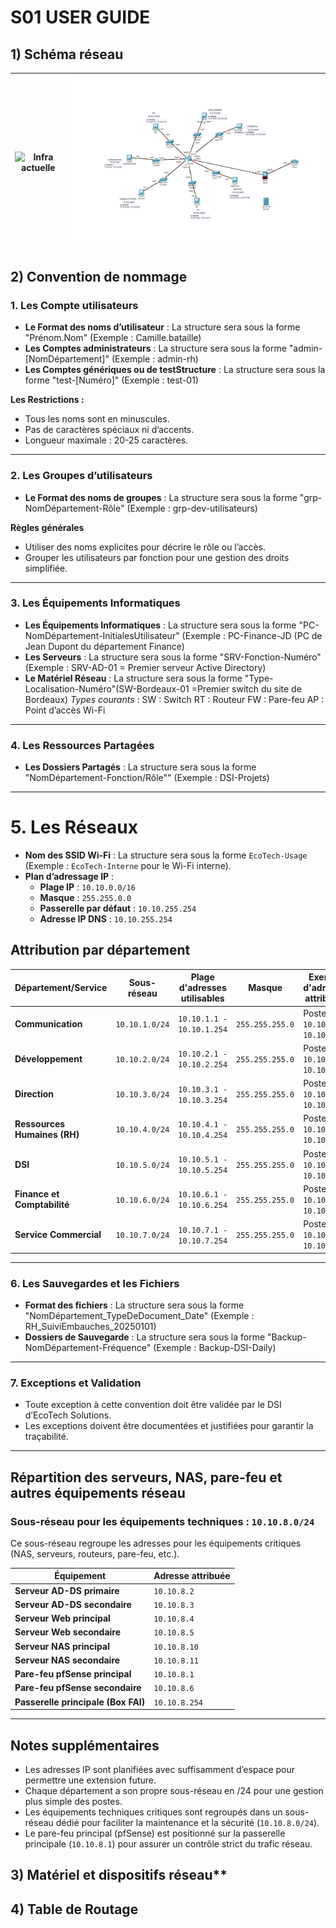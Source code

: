 # S01 USER GUIDE
## 1) Schéma réseau
| ![Infra actuelle](https://github.com/WildCodeSchool/TSSR-2411-P3-G2-EcoTechSolutions-/blob/main/Ressources/Images/R%C3%A9seau/InfraActuelle_EcoTechSolutions.png) | ![Image 2](https://github.com/WildCodeSchool/TSSR-2411-P3-G2-EcoTechSolutions-/blob/main/Ressources/Images/R%C3%A9seau/Infra_%C3%A0_venir.png) |
|-------------------------------|-------------------------------|

## 2) Convention de nommage

### 1. Les Compte utilisateurs
- **Le Format des noms d’utilisateur** : La structure sera sous la forme "Prénom.Nom" (Exemple : Camille.bataille)
- **Les Comptes administrateurs** : La structure sera sous la forme "admin-[NomDépartement]" (Exemple : admin-rh)
- **Les Comptes génériques ou de testStructure** : La structure sera sous la forme "test-[Numéro]" (Exemple : test-01)

**Les Restrictions :**
- Tous les noms sont en minuscules.
- Pas de caractères spéciaux ni d’accents.
- Longueur maximale : 20-25 caractères.

---

### 2. Les Groupes d’utilisateurs
- **Le Format des noms de groupes** : La structure sera sous la forme "grp-NomDépartement-Rôle" (Exemple : grp-dev-utilisateurs)

**Règles générales**
- Utiliser des noms explicites pour décrire le rôle ou l’accès.
- Grouper les utilisateurs par fonction pour une gestion des droits simplifiée.


---
### 3. Les Équipements Informatiques
- **Les Équipements Informatiques** : La structure sera sous la forme  "PC-NomDépartement-InitialesUtilisateur" (Exemple : PC-Finance-JD (PC de Jean Dupont du département Finance)
- **Les Serveurs** : La structure sera sous la forme "SRV-Fonction-Numéro" (Exemple : SRV-AD-01 = Premier serveur Active Directory)
- **Le Matériel Réseau** : La structure sera sous la forme "Type-Localisation-Numéro"(SW-Bordeaux-01 =Premier switch du site de Bordeaux)
*Types courants* :
SW : Switch
RT : Routeur
FW : Pare-feu
AP : Point d’accès Wi-Fi

---
### 4. Les Ressources Partagées
- **Les Dossiers Partagés** : La structure sera sous la forme "NomDépartement-Fonction/Rôle"" (Exemple : DSI-Projets)

---
# 5. Les Réseaux
- **Nom des SSID Wi-Fi** : La structure sera sous la forme `EcoTech-Usage` (Exemple : `EcoTech-Interne` pour le Wi-Fi interne).  
- **Plan d’adressage IP** :  
  - **Plage IP** : `10.10.0.0/16`  
  - **Masque** : `255.255.0.0`  
  - **Passerelle par défaut** : `10.10.255.254`  
  - **Adresse IP DNS** : `10.10.255.254`  

## Attribution par département

| Département/Service          | Sous-réseau       | Plage d'adresses utilisables | Masque              | Exemple d'adresses attribuées    |
|------------------------------|-------------------|------------------------------|---------------------|-----------------------------------|
| **Communication**            | `10.10.1.0/24`   | `10.10.1.1 - 10.10.1.254`    | `255.255.255.0`     | Postes : `10.10.1.2-10.10.1.50`  |
| **Développement**            | `10.10.2.0/24`   | `10.10.2.1 - 10.10.2.254`    | `255.255.255.0`     | Postes : `10.10.2.2-10.10.2.50`  |
| **Direction**                | `10.10.3.0/24`   | `10.10.3.1 - 10.10.3.254`    | `255.255.255.0`     | Postes : `10.10.3.2-10.10.3.10`  |
| **Ressources Humaines (RH)** | `10.10.4.0/24`   | `10.10.4.1 - 10.10.4.254`    | `255.255.255.0`     | Postes : `10.10.4.2-10.10.4.20`  |
| **DSI**                      | `10.10.5.0/24`   | `10.10.5.1 - 10.10.5.254`    | `255.255.255.0`     | Postes : `10.10.5.2-10.10.5.20`  |
| **Finance et Comptabilité**  | `10.10.6.0/24`   | `10.10.6.1 - 10.10.6.254`    | `255.255.255.0`     | Postes : `10.10.6.2-10.10.6.50`  |
| **Service Commercial**       | `10.10.7.0/24`   | `10.10.7.1 - 10.10.7.254`    | `255.255.255.0`     | Postes : `10.10.7.2-10.10.7.50`  |


---
### 6. Les Sauvegardes et les Fichiers
 - **Format des fichiers** : La structure sera sous la forme "NomDépartement_TypeDeDocument_Date" (Exemple : RH_SuiviEmbauches_20250101)
 - **Dossiers de Sauvegarde** : La structure sera sous la forme "Backup-NomDépartement-Fréquence" (Exemple : Backup-DSI-Daily)

---
### 7. Exceptions et Validation
- Toute exception à cette convention doit être validée par le DSI d’EcoTech Solutions.
- Les exceptions doivent être documentées et justifiées pour garantir la traçabilité.

---

## Répartition des serveurs, NAS, pare-feu et autres équipements réseau

### Sous-réseau pour les équipements techniques : `10.10.8.0/24`  
Ce sous-réseau regroupe les adresses pour les équipements critiques (NAS, serveurs, routeurs, pare-feu, etc.).

| **Équipement**                | **Adresse attribuée** |
|--------------------------------|-----------------------|
| **Serveur AD-DS primaire**       | `10.10.8.2`          |
| **Serveur AD-DS secondaire**     | `10.10.8.3`          |
| **Serveur Web principal**      | `10.10.8.4`          |
| **Serveur Web secondaire**     | `10.10.8.5`          |
| **Serveur NAS principal**      | `10.10.8.10`         |
| **Serveur NAS secondaire**     | `10.10.8.11`         |
| **Pare-feu pfSense principal** | `10.10.8.1`          |
| **Pare-feu pfSense secondaire**| `10.10.8.6`          |
| **Passerelle principale (Box FAI)** | `10.10.8.254` |

---

## Notes supplémentaires  
- Les adresses IP sont planifiées avec suffisamment d’espace pour permettre une extension future.  
- Chaque département a son propre sous-réseau en /24 pour une gestion plus simple des postes.  
- Les équipements techniques critiques sont regroupés dans un sous-réseau dédié pour faciliter la maintenance et la sécurité (`10.10.8.0/24`).  
- Le pare-feu principal (pfSense) est positionné sur la passerelle principale (`10.10.8.1`) pour assurer un contrôle strict du trafic réseau.

  
## 3) Matériel et dispositifs réseau**


## 4) Table de Routage
